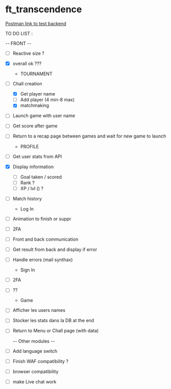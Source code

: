 # ft_transcendence
[Postman link to test backend](https://.postman.co/workspace/My-Workspace~73c5001f-bbe9-4295-821e-2233494a6650/request/17463522-d3790c0e-cd49-4bf8-8439-a8a4e92893cd?action=share&creator=17463522&ctx=documentation)

	
  TO DO LIST :

  --  FRONT --
  
- [ ] Reactive size ? 
- [x] overall ok ???	                      	


	- TOURNAMENT 
- [ ] Chall creation	
  - [x] Get player name 				               	
  - [ ] Add player (4 min-8 max)					
  - [x] matchmaking					                  	
- [ ] Launch game with user name
- [ ] Get score after game
- [ ] Return to a recap page between games 
	and wait for new game to launch

    - PROFILE
- [ ] Get user stats from API	
- [x] Display information 	            			
  - [ ] Goal taken / scored
  - [ ] Rank ?
  - [ ] XP / lvl  () ?
- [ ] Match history

	-  Log In 
- [ ] Animation to finish or suppr
- [ ] 2FA
- [ ] Front and back communication
- [ ] Get result from back and display if error
- [ ] Handle errors (mail synthax)

	-  Sign In 
- [ ] 2FA 
- [ ]  ??

	- Game 
- [ ] Afficher les users names 
- [ ] Stocker les stats dans la DB at the end
- [ ] Return to Menu or Chall page (with data)

	--  Other modules --

- [ ] Add language switch
- [ ] Finish WAF compatibility ?
- [ ] browser compatibility 
- [ ] make Live chat work
